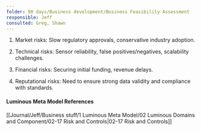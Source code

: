```yaml
---
folder: 90 days/Business development/Business Feasibility Assessment
responsible: Jeff
consulted: Greg, Shawn
---
```

1. Market risks: Slow regulatory approvals, conservative industry adoption.  
  
2. Technical risks: Sensor reliability, false positives/negatives, scalability challenges.  

3. Financial risks: Securing initial funding, revenue delays.  

4. Reputational risks: Need to ensure strong data validity and compliance with standards.

#### Luminous Meta Model References

[[Journal/Jeff/Business stuff/1 Luminous Meta Model/02 Luminous Domains and Component/02-17 Risk and Controls|02-17 Risk and Controls]]